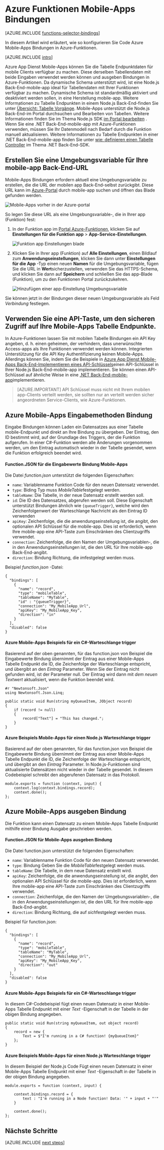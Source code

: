 <properties
    pageTitle="Azure Funktionen Mobile-Apps Bindungen | Microsoft Azure"
    description="Verstehen Sie, wie Azure Mobile-Apps Bindungen in Azure-Funktionen verwenden."
    services="functions"
    documentationCenter="na"
    authors="ggailey777"
    manager="erikre"
    editor=""
    tags=""
    keywords="Azure-Funktionen, Funktionen Verarbeitung von Ereignissen, dynamische berechnen, ohne Server Architektur"/>

<tags
    ms.service="functions"
    ms.devlang="multiple"
    ms.topic="reference"
    ms.tgt_pltfrm="multiple"
    ms.workload="na"
    ms.date="08/30/2016"
    ms.author="glenga"/>

# <a name="azure-functions-mobile-apps-bindings"></a>Azure Funktionen Mobile-Apps Bindungen

[AZURE.INCLUDE [functions-selector-bindings](../../includes/functions-selector-bindings.md)]

In diesem Artikel wird erläutert, wie so konfigurieren Sie Code Azure Mobile-Apps Bindungen in Azure-Funktionen. 

[AZURE.INCLUDE [intro](../../includes/functions-bindings-intro.md)] 

Azure App Dienst Mobile-Apps können Sie die Tabelle Endpunktdaten für mobile Clients verfügbar zu machen. Diese derselben Tabellendaten mit beide Eingaben verwendet werden können und ausgeben Bindungen in Azure-Funktionen. Da dynamische Schema unterstützt wird, ist eine Node.js Back-End-mobile-app ideal für Tabellendaten mit Ihrer Funktionen verfügbar zu machen. Dynamische Schema ist standardmäßig aktiviert und deaktiviert werden sollen, in eine Herstellung mobile-app. Weitere Informationen zu Tabelle Endpunkten in einem Node.js Back-End-finden Sie unter [Übersicht: Tabelle Vorgänge](../app-service-mobile/app-service-mobile-node-backend-how-to-use-server-sdk.md#TableOperations). Mobile-Apps unterstützt die Node.js Back-End-im Portal durchsuchen und Bearbeiten von Tabellen. Weitere Informationen finden Sie im Thema Node.js SDK [im Portal bearbeiten](../app-service-mobile/app-service-mobile-node-backend-how-to-use-server-sdk.md#in-portal-editing) . Wenn Sie eine .NET Back-End-mobile-app mit Azure-Funktionen verwenden, müssen Sie Ihr Datenmodell nach Bedarf durch die Funktion manuell aktualisieren. Weitere Informationen zu Tabelle Endpunkten in einer .NET Back-End-mobile-app finden Sie unter [wie: definieren einen Tabelle Controller](../app-service-mobile/app-service-mobile-dotnet-backend-how-to-use-server-sdk.md#define-table-controller) im Thema .NET Back-End-SDK. 

## <a name="create-an-environment-variable-for-your-mobile-app-backend-url"></a>Erstellen Sie eine Umgebungsvariable für Ihre mobile-app Back-End-URL

Mobile-Apps Bindungen erfordern aktuell eine Umgebungsvariable zu erstellen, die die URL der mobilen app Back-End-selbst zurückgibt. Diese URL kann im [Azure-Portal](https://portal.azure.com) durch mobile-app suchen und öffnen das Blade gefunden werden.

![Mobile-Apps vorher in der Azure-portal](./media/functions-bindings-mobile-apps/mobile-app-blade.png)

So legen Sie diese URL als eine Umgebungsvariable-, die in Ihrer app (Funktion) fest:

1. In der Funktion app im [Portal Azure-Funktionen](https://functions.azure.com/signin), klicken Sie auf **Einstellungen für die Funktion app** > **App-Service-Einstellungen**. 

    ![Funktion app Einstellungen blade](./media/functions-bindings-mobile-apps/functions-app-service-settings.png)

2. Klicken Sie in Ihrer app (Funktion) auf **Alle Einstellungen**, einen Bildlauf zum **Anwendungseinstellungen**, klicken Sie dann unter **Einstellungen für die App** -Typ einen neuen **Namen** für die Umgebungsvariable, fügen Sie die URL in **Wert**sicherzustellen, verwenden Sie das HTTPS-Schema, und klicken Sie dann auf **Speichern** und schließen Sie das app-Blade (Funktion), um zu den Funktionen Portal zurückzukehren.   

    ![Hinzufügen einer app-Einstellung Umgebungsvariable](./media/functions-bindings-mobile-apps/functions-app-add-app-setting.png)

Sie können jetzt in der Bindungen dieser neuen Umgebungsvariable als Feld *Verbindung* festlegen.

## <a id="mobiletablesapikey"></a>Verwenden Sie eine API-Taste, um den sicheren Zugriff auf Ihre Mobile-Apps Tabelle Endpunkte.

In Azure-Funktionen lassen Sie mit mobilen Tabelle Bindungen ein API Key angeben, d. h. einen geheimen, der verhindern, dass unerwünschte Access-apps als Ihre Funktionen verwendet werden können. Integrierten Unterstützung für die API Key Authentifizierung keinen Mobile-Apps. Allerdings können Sie, indem Sie die Beispiele in [Azure App Dienst Mobile-Apps Back-End-Implementieren eines API-Schlüssels](https://github.com/Azure/azure-mobile-apps-node/tree/master/samples/api-key)einen API-Schlüssel in Ihrer Node.js Back-End-mobile-app implementieren. Sie können einen API-Schlüssel auf ähnliche Weise in eine [.NET Back-End-mobile-app](https://github.com/Azure/azure-mobile-apps-net-server/wiki/Implementing-Application-Key)implementieren.

>[AZURE.IMPORTANT] API Schlüssel muss nicht mit Ihrem mobilen app-Clients verteilt werden, sie sollten nur an verteilt werden sicher angeordneten Service-Clients, wie Azure-Funktionen. 

## <a id="mobiletablesinput"></a>Azure Mobile-Apps Eingabemethoden Bindung

Eingabe Bindungen können Laden ein Datensatzes aus einer Tabelle mobile-Endpunkt und direkt an Ihre Bindung zu übergeben. Der Eintrag, den ID bestimmt wird, auf der Grundlage des Triggers, der die Funktion aufgerufen. In einer C#-Funktion werden alle Änderungen vorgenommen werden, um den Eintrag automatisch wieder in der Tabelle gesendet, wenn die Funktion erfolgreich beendet wird.

#### <a name="functionjson-for-mobile-apps-input-binding"></a>Function.JSON für die Eingabewerte Bindung Mobile-Apps

Die Datei *function.json* unterstützt die folgenden Eigenschaften:

- `name`: Variablenname Funktion Code für den neuen Datensatz verwendet.
- `type`: Biding Typ muss *MobileTable*festgelegt werden.
- `tableName`: Die Tabelle, in der neue Datensatz erstellt werden soll.
- `id`: Die ID des Datensatzes, abgerufen werden soll. Diese Eigenschaft unterstützt Bindungen ähnlich wie `{queueTrigger}`, welche wird den Zeichenfolgenwert der Warteschlange Nachricht als den Eintrag ID verwenden
- `apiKey`: Zeichenfolge, die die anwendungseinstellung ist, die angibt, den optionalen API Schlüssel für die mobile-app. Dies ist erforderlich, wenn Ihre mobile-app eine API-Taste zum Einschränken des Clientzugriffs verwendet.
- `connection`: Zeichenfolge, die den Namen der Umgebungsvariablen-, die in den Anwendungseinstellungen ist, die den URL für Ihre mobile-app Back-End-angibt.
- `direction`: Bindung Richtung, die *im*festgelegt werden muss.

Beispiel *function.json* -Datei:

    {
      "bindings": [
        {
          "name": "record",
          "type": "mobileTable",
          "tableName": "MyTable",
          "id" : "{queueTrigger}",
          "connection": "My_MobileApp_Url",
          "apiKey": "My_MobileApp_Key",
          "direction": "in"
        }
      ],
      "disabled": false
    }

#### <a name="azure-mobile-apps-code-example-for-a-c-queue-trigger"></a>Azure Mobile-Apps Beispiels für ein C#-Warteschlange trigger

Basierend auf der oben genannten, für das function.json von Beispiel die Eingabewerte Bindung übernimmt der Eintrag aus einer Mobile-Apps Tabelle Endpunkt die ID, die Zeichenfolge der Warteschlange entspricht, und übergibt an den *Eintrag* Parameter. Wenn Sie der Eintrag nicht gefunden wird, ist der Parameter null. Der Eintrag wird dann mit *dem neuen Textwert* aktualisiert, wenn die Funktion beendet wird.

    #r "Newtonsoft.Json"    
    using Newtonsoft.Json.Linq;
    
    public static void Run(string myQueueItem, JObject record)
    {
        if (record != null)
        {
            record["Text"] = "This has changed.";
        }    
    }

#### <a name="azure-mobile-apps-code-example-for-a-nodejs-queue-trigger"></a>Azure Beispiels Mobile-Apps für einen Node.js Warteschlange trigger

Basierend auf der oben genannten, für das function.json von Beispiel die Eingabewerte Bindung übernimmt der Eintrag aus einer Mobile-Apps Tabelle Endpunkt die ID, die Zeichenfolge der Warteschlange entspricht, und übergibt an den *Eintrag* Parameter. In Node.js-Funktionen sind aktualisierte Datensätzen nicht wieder in der Tabelle gesendet. In diesem Codebeispiel schreibt den abgerufenen Datensatz in das Protokoll.

    module.exports = function (context, input) {    
        context.log(context.bindings.record);
        context.done();
    };


## <a id="mobiletablesoutput"></a>Azure Mobile-Apps ausgeben Bindung

Die Funktion kann einen Datensatz zu einem Mobile-Apps Tabelle Endpunkt mithilfe einer Bindung Ausgabe geschrieben werden. 

#### <a name="functionjson-for-mobile-apps-output-binding"></a>Function.JSON für Mobile-Apps ausgeben Bindung

Die Datei function.json unterstützt die folgenden Eigenschaften:

- `name`: Variablenname Funktion Code für den neuen Datensatz verwendet.
- `type`: Bindung Geben Sie die *MobileTable*festgelegt werden muss.
- `tableName`: Die Tabelle, in dem neue Datensatz erstellt wird.
- `apiKey`: Zeichenfolge, die die anwendungseinstellung ist, die angibt, den optionalen API Schlüssel für die mobile-app. Dies ist erforderlich, wenn Ihre mobile-app eine API-Taste zum Einschränken des Clientzugriffs verwendet.
- `connection`: Zeichenfolge, die den Namen der Umgebungsvariablen-, die in den Anwendungseinstellungen ist, die den URL für Ihre mobile-app Back-End-angibt.
- `direction`: Bindung Richtung, die auf *sich*festgelegt werden muss.

Beispiel für function.json:

    {
      "bindings": [
        {
          "name": "record",
          "type": "mobileTable",
          "tableName": "MyTable",
          "connection": "My_MobileApp_Url",
          "apiKey": "My_MobileApp_Key",
          "direction": "out"
        }
      ],
      "disabled": false
    }

#### <a name="azure-mobile-apps-code-example-for-a-c-queue-trigger"></a>Azure Mobile-Apps Beispiels für ein C#-Warteschlange trigger

In diesem C#-Codebeispiel fügt einen neuen Datensatz in einer Mobile-Apps Tabelle Endpunkt mit einer *Text* -Eigenschaft in der Tabelle in der obigen Bindung angegeben.

    public static void Run(string myQueueItem, out object record)
    {
        record = new {
            Text = $"I'm running in a C# function! {myQueueItem}"
        };
    }

#### <a name="azure-mobile-apps-code-example-for-a-nodejs-queue-trigger"></a>Azure Beispiels Mobile-Apps für einen Node.js Warteschlange trigger

In diesem Beispiel der Node.js Code Fügt einen neuen Datensatz in einer Mobile-Apps Tabelle Endpunkt mit einer *Text* -Eigenschaft in der Tabelle in der obigen Bindung angegeben.

    module.exports = function (context, input) {
    
        context.bindings.record = {
            text : "I'm running in a Node function! Data: '" + input + "'"
        }   
    
        context.done();
    };

## <a name="next-steps"></a>Nächste Schritte

[AZURE.INCLUDE [next steps](../../includes/functions-bindings-next-steps.md)]
